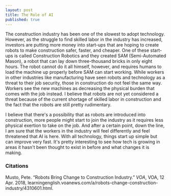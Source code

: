 ```yaml
---
layout: post
title: The Role of AI
published: true
---
```

The construction industry has been one of the slowest to adopt technology. However, as the struggle to find skilled labor in the industry has increased, investors are putting more money into start-ups that are hoping to create robots to make construction safer, faster, and cheaper. One of these start-ups is called Construction Robotics and they created SAM (Semi-Automated Mason), a robot that can lay down three-thousand bricks in only eight hours. The robot cannot do it all himself, however, and requires humans to load the machine up properly before SAM can start working. While workers in other industries like manufacturing have seen robots and technology as a threat to their job security, those in construction do not feel the same way. Workers see the new machines as decreasing the physical burden that comes with the job instead. I believe that robots are not yet considered a threat because of the current shortage of skilled labor in construction and the fact that the robots are still pretty rudimentary.

I believe that there's a possibility that as robots are introduced into construction, more people might start to join the industry as it requires less physical exertion to take on the job. And after a certain point, down the line, I am sure that the workers in the industry will feel differently and feel threatened that AI is here. With all technology, things start up simple but can improve very fast. It's pretty interesting to see how tech is growing in areas it hasn't been thought to exist in before and what changes it is making.

### Citations

Musto, Pete. “Robots Bring Change to Construction Industry.” *VOA*, VOA, 12 Apr. 2018, learningenglish.voanews.com/a/robots-change-construction-industry/4310601.html.
